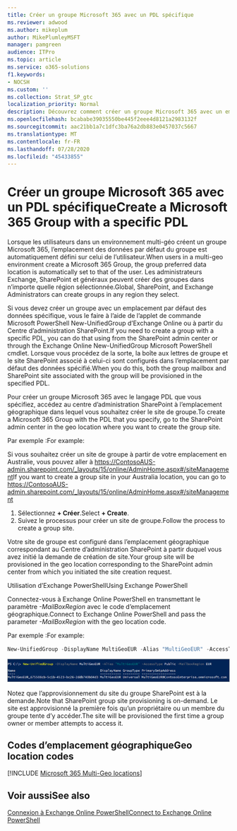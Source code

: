 ```yaml
---
title: Créer un groupe Microsoft 365 avec un PDL spécifique
ms.reviewer: adwood
ms.author: mikeplum
author: MikePlumleyMSFT
manager: pamgreen
audience: ITPro
ms.topic: article
ms.service: o365-solutions
f1.keywords:
- NOCSH
ms.custom: ''
ms.collection: Strat_SP_gtc
localization_priority: Normal
description: Découvrez comment créer un groupe Microsoft 365 avec un emplacement de données par défaut spécifié dans un environnement multi-géo.
ms.openlocfilehash: bcababe39035550be445f2eee4d8121a2983132f
ms.sourcegitcommit: aac21bb1a7c1dfc3ba76a2db883e0457037c5667
ms.translationtype: MT
ms.contentlocale: fr-FR
ms.lasthandoff: 07/28/2020
ms.locfileid: "45433855"
---
```

# <a name="create-a-microsoft-365-group-with-a-specific-pdl"></a><span data-ttu-id="616a7-103">Créer un groupe Microsoft 365 avec un PDL spécifique</span><span class="sxs-lookup"><span data-stu-id="616a7-103">Create a Microsoft 365 Group with a specific PDL</span></span>

<span data-ttu-id="616a7-104">Lorsque les utilisateurs dans un environnement multi-géo créent un groupe Microsoft 365, l’emplacement des données par défaut du groupe est automatiquement défini sur celui de l’utilisateur.</span><span class="sxs-lookup"><span data-stu-id="616a7-104">When users in a multi-geo environment create a Microsoft 365 Group, the group preferred data location is automatically set to that of the user.</span></span> <span data-ttu-id="616a7-105">Les administrateurs Exchange, SharePoint et généraux peuvent créer des groupes dans n’importe quelle région sélectionnée.</span><span class="sxs-lookup"><span data-stu-id="616a7-105">Global, SharePoint, and Exchange Administrators can create groups in any region they select.</span></span> 

<span data-ttu-id="616a7-106">Si vous devez créer un groupe avec un emplacement par défaut des données spécifique, vous le faire à l’aide de l’applet de commande Microsoft PowerShell New-UnifiedGroup d’Exchange Online ou à partir du Centre d’administration SharePoint.</span><span class="sxs-lookup"><span data-stu-id="616a7-106">If you need to create a group with a specific PDL, you can do that using from the SharePoint admin center or through the Exchange Online New-UnifiedGroup Microsoft PowerShell cmdlet.</span></span> <span data-ttu-id="616a7-107">Lorsque vous procédez de la sorte, la boîte aux lettres de groupe et le site SharePoint associé à celui-ci sont configurés dans l’emplacement par défaut des données spécifié.</span><span class="sxs-lookup"><span data-stu-id="616a7-107">When you do this, both the group mailbox and SharePoint site associated with the group will be provisioned in the specified PDL.</span></span>

<span data-ttu-id="616a7-108">Pour créer un groupe Microsoft 365 avec le langage PDL que vous spécifiez, accédez au centre d’administration SharePoint à l’emplacement géographique dans lequel vous souhaitez créer le site de groupe.</span><span class="sxs-lookup"><span data-stu-id="616a7-108">To create a Microsoft 365 Group with the PDL that you specify, go to the SharePoint admin center in the geo location where you want to create the group site.</span></span>

<span data-ttu-id="616a7-109">Par exemple :</span><span class="sxs-lookup"><span data-stu-id="616a7-109">For example:</span></span>

<span data-ttu-id="616a7-110">Si vous souhaitez créer un site de groupe à partir de votre emplacement en Australie, vous pouvez aller à https://ContosoAUS-admin.sharepoint.com/_layouts/15/online/AdminHome.aspx#/siteManagement</span><span class="sxs-lookup"><span data-stu-id="616a7-110">If you want to create a group site in your Australia location, you can go to https://ContosoAUS-admin.sharepoint.com/_layouts/15/online/AdminHome.aspx#/siteManagement</span></span>

1. <span data-ttu-id="616a7-111">Sélectionnez **+ Créer**.</span><span class="sxs-lookup"><span data-stu-id="616a7-111">Select **+ Create**.</span></span>
2. <span data-ttu-id="616a7-112">Suivez le processus pour créer un site de groupe.</span><span class="sxs-lookup"><span data-stu-id="616a7-112">Follow the process to create a group site.</span></span>

<span data-ttu-id="616a7-113">Votre site de groupe est configuré dans l’emplacement géographique correspondant au Centre d’administration SharePoint à partir duquel vous avez initié la demande de création de site.</span><span class="sxs-lookup"><span data-stu-id="616a7-113">Your group site will be provisioned in the geo location corresponding to the SharePoint admin center from which you initiated the site creation request.</span></span> 

<span data-ttu-id="616a7-114">Utilisation d’Exchange PowerShell</span><span class="sxs-lookup"><span data-stu-id="616a7-114">Using Exchange PowerShell</span></span> 

<span data-ttu-id="616a7-115">Connectez-vous à Exchange Online PowerShell en transmettant le paramètre *-MailBoxRegion* avec le code d’emplacement géographique.</span><span class="sxs-lookup"><span data-stu-id="616a7-115">Connect to Exchange Online PowerShell and pass the parameter *-MailBoxRegion* with the geo location code.</span></span>

<span data-ttu-id="616a7-116">Par exemple :</span><span class="sxs-lookup"><span data-stu-id="616a7-116">For example:</span></span> 

```PowerShell
New-UnifiedGroup -DisplayName MultiGeoEUR -Alias "MultiGeoEUR" -AccessType Public -MailboxRegion EUR 
```

![Capture d’écran de la cmdlet PowerShell New-UnifiedGroup avec la syntaxe](media/multi-geo-new-group-with-pdl-powershell.png)

<span data-ttu-id="616a7-118">Notez que l’approvisionnement du site du groupe SharePoint est à la demande.</span><span class="sxs-lookup"><span data-stu-id="616a7-118">Note that SharePoint group site provisioning is on-demand.</span></span> <span data-ttu-id="616a7-119">Le site est approvisionné la première fois qu’un propriétaire ou un membre du groupe tente d’y accéder.</span><span class="sxs-lookup"><span data-stu-id="616a7-119">The site will be provisioned the first time a group owner or member attempts to access it.</span></span>

## <a name="geo-location-codes"></a><span data-ttu-id="616a7-120">Codes d’emplacement géographique</span><span class="sxs-lookup"><span data-stu-id="616a7-120">Geo location codes</span></span>

[!INCLUDE [Microsoft 365 Multi-Geo locations](includes/office-365-multi-geo-locations.md)]

## <a name="see-also"></a><span data-ttu-id="616a7-121">Voir aussi</span><span class="sxs-lookup"><span data-stu-id="616a7-121">See also</span></span>

[<span data-ttu-id="616a7-122">Connexion à Exchange Online PowerShell</span><span class="sxs-lookup"><span data-stu-id="616a7-122">Connect to Exchange Online PowerShell</span></span>](https://docs.microsoft.com/powershell/exchange/exchange-online/connect-to-exchange-online-powershell/connect-to-exchange-online-powershell)
